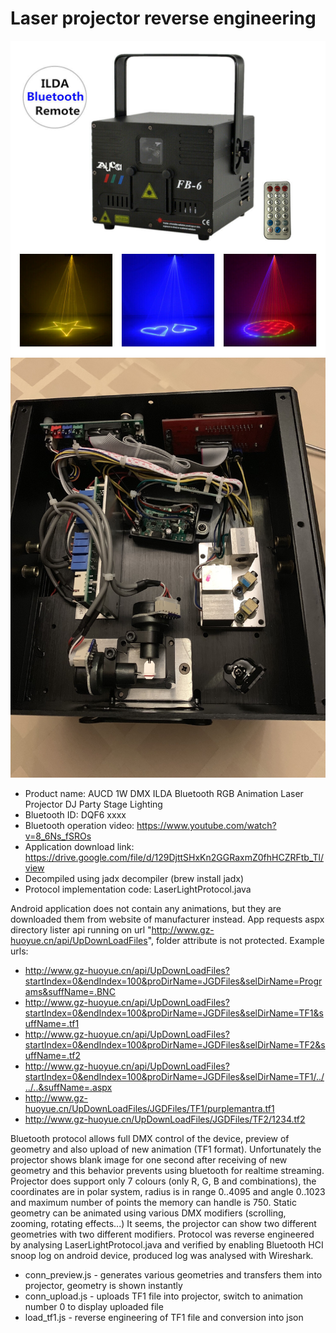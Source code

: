 # Laser projector reverse engineering

![Projector](projector.jpg)
![Internal wiring](inside.jpg)

- Product name: AUCD 1W DMX ILDA Bluetooth RGB Animation Laser Projector DJ Party Stage Lighting  
- Bluetooth ID: DQF6 xxxx
- Bluetooth operation video: https://www.youtube.com/watch?v=8_6Ns_fSROs
- Application download link: https://drive.google.com/file/d/129DjttSHxKn2GGRaxmZ0fhHCZRFtb_Tl/view
- Decompiled using jadx decompiler (brew install jadx)
- Protocol implementation code: LaserLightProtocol.java

Android application does not contain any animations, but they are downloaded them from website of manufacturer instead. App requests aspx directory lister api running on url "http://www.gz-huoyue.cn/api/UpDownLoadFiles", folder attribute is not protected. Example urls:

- http://www.gz-huoyue.cn/api/UpDownLoadFiles?startIndex=0&endIndex=100&proDirName=JGDFiles&selDirName=Programs&suffName=.BNC
- http://www.gz-huoyue.cn/api/UpDownLoadFiles?startIndex=0&endIndex=100&proDirName=JGDFiles&selDirName=TF1&suffName=.tf1
- http://www.gz-huoyue.cn/api/UpDownLoadFiles?startIndex=0&endIndex=100&proDirName=JGDFiles&selDirName=TF2&suffName=.tf2
- http://www.gz-huoyue.cn/api/UpDownLoadFiles?startIndex=0&endIndex=100&proDirName=JGDFiles&selDirName=TF1/../../..&suffName=.aspx
- http://www.gz-huoyue.cn/UpDownLoadFiles/JGDFiles/TF1/purplemantra.tf1
- http://www.gz-huoyue.cn/UpDownLoadFiles/JGDFiles/TF2/1234.tf2

Bluetooth protocol allows full DMX control of the device, preview of geometry and also upload of new animation (TF1 format). Unfortunately the projector shows blank image for one second after receiving of new geometry and this behavior prevents using bluetooth for realtime streaming.
Projector does support only 7 colours (only R, G, B and combinations), the coordinates are in polar system, radius is in range 0..4095 and angle 0..1023 and maximum number of points the memory can handle is 750. Static geometry can be animated using various DMX modifiers (scrolling, zooming, rotating effects...) It seems, the projector can show two different geometries with two different modifiers.
Protocol was reverse engineered by analysing LaserLightProtocol.java and verified by enabling Bluetooth HCI snoop log on android device, produced log was analysed with Wireshark.
- conn_preview.js - generates various geometries and transfers them into projector, geometry is shown instantly
- conn_upload.js - uploads TF1 file into projector, switch to animation number 0 to display uploaded file
- load_tf1.js - reverse engineering of TF1 file and conversion into json
